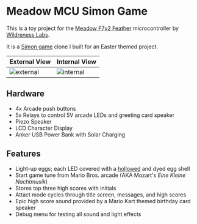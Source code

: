 # Meadow MCU Simon Game

This is a toy project for the [Meadow F7v2 Feather](https://store.wildernesslabs.co/collections/frontpage/products/meadow-f7-feather) microcontroller by [Wildreness Labs](https://www.wildernesslabs.co/).

It is a [Simon game](https://en.wikipedia.org/wiki/Simon_(game)) clone I built for an Easter themed project.

| External View  | Internal View |
|----------------|----------------|
|![external](https://user-images.githubusercontent.com/1243565/235367970-c432eb6e-2fd2-4473-b56a-298395f58c41.jpg)|![internal](https://user-images.githubusercontent.com/1243565/235367971-f98e9545-12ce-4be7-8ec8-bc8e415dc391.jpg)|

## Hardware

- 4x Arcade push buttons
- 5x Relays to control 5V arcade LEDs and greeting card speaker
- Piezo Speaker
- LCD Character Display
- Anker USB Power Bank with Solar Charging

## Features

- Light-up eggs; each LED covered with a [hollowed](https://en.wikipedia.org/wiki/Egg_decorating#Techniques_and_modern_practices) and dyed egg shell
- Start game tune from Mario Bros. arcade (AKA Mozart's _Eine Kleine Nachtmusik_)
- Stores top three high scores with initials
- Attact mode cycles through title screen, messages, and high scores
- Epic high score sound provided by a Mario Kart themed birthday card speaker
- Debug menu for testing all sound and light effects
